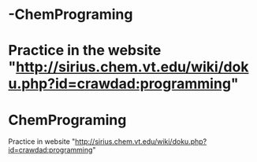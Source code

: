 # -ChemPrograming
Practice in the website "http://sirius.chem.vt.edu/wiki/doku.php?id=crawdad:programming"
=======
# ChemPrograming
Practice in website "http://sirius.chem.vt.edu/wiki/doku.php?id=crawdad:programming"
